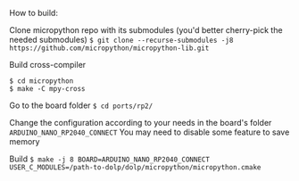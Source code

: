 
How to build:

Clone micropython repo with its submodules (you'd better cherry-pick the needed submodules)
`$ git clone --recurse-submodules -j8 https://github.com/micropython/micropython-lib.git`

Build cross-compiler
```
$ cd micropython
$ make -C mpy-cross
```

Go to the board folder
`$ cd ports/rp2/`

Change the configuration according to your needs in the board's folder `ARDUINO_NANO_RP2040_CONNECT`
You may need to disable some feature to save memory

Build
`$ make -j 8 BOARD=ARDUINO_NANO_RP2040_CONNECT USER_C_MODULES=/path-to-dolp/dolp/micropython/micropython.cmake`
